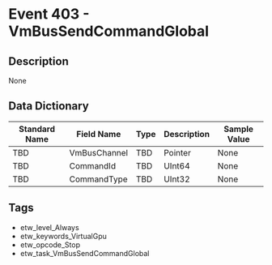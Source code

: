 # Event 403 - VmBusSendCommandGlobal

## Description
None

## Data Dictionary
|Standard Name|Field Name|Type|Description|Sample Value|
|---|---|---|---|---|
|TBD|VmBusChannel|TBD|Pointer|None|None|
|TBD|CommandId|TBD|UInt64|None|None|
|TBD|CommandType|TBD|UInt32|None|None|

## Tags
* etw_level_Always
* etw_keywords_VirtualGpu
* etw_opcode_Stop
* etw_task_VmBusSendCommandGlobal